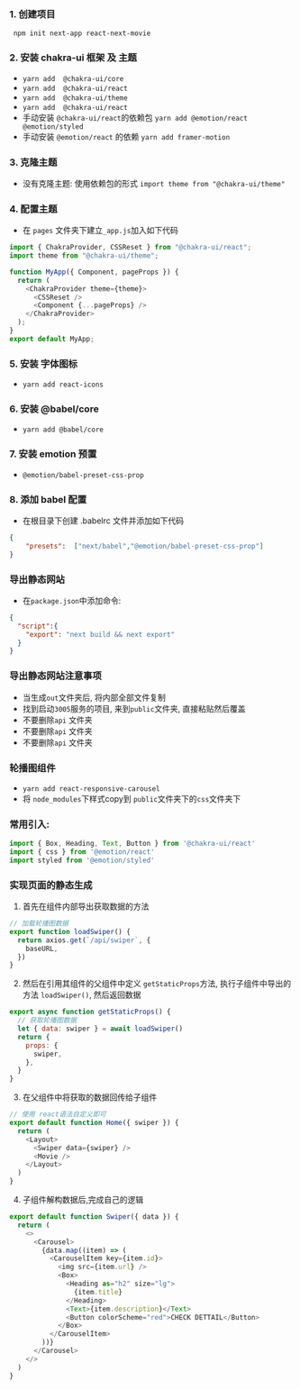 ### 1. 创建项目
` npm init next-app react-next-movie`


### 2. 安装 chakra-ui 框架 及 主题
- `yarn add  @chakra-ui/core`
- `yarn add  @chakra-ui/react`
- `yarn add  @chakra-ui/theme`
- `yarn add  @chakra-ui/react`
- 手动安装 `@chakra-ui/react`的依赖包 `yarn add @emotion/react @emotion/styled`
- 手动安装  `@emotion/react` 的依赖 `yarn add framer-motion`

### 3. 克隆主题
- 没有克隆主题: 使用依赖包的形式 `import theme from "@chakra-ui/theme"`


### 4. 配置主题
- 在 `pages` 文件夹下建立` _app.js `加入如下代码
```js
import { ChakraProvider, CSSReset } from "@chakra-ui/react";
import theme from "@chakra-ui/theme";

function MyApp({ Component, pageProps }) {
  return (
    <ChakraProvider theme={theme}>
      <CSSReset />
      <Component {...pageProps} />
    </ChakraProvider>
  );
}
export default MyApp;
```

### 5. 安装 字体图标
- `yarn add react-icons`


### 6. 安装 @babel/core
- `yarn add @babel/core`

### 7. 安装 emotion 预置
- `@emotion/babel-preset-css-prop`

### 8. 添加 babel 配置
- 在根目录下创建 .babelrc 文件并添加如下代码
```json
{
    "presets":  ["next/babel","@emotion/babel-preset-css-prop"]
}
```

### 导出静态网站
- 在`package.json`中添加命令:
```json
{
  "script":{
    "export": "next build && next export"
  }
}
```
### 导出静态网站注意事项
- 当生成`out`文件夹后, 将内部全部文件复制
- 找到启动`3005`服务的项目, 来到`public`文件夹, 直接粘贴然后覆盖
- 不要删除`api` 文件夹
- 不要删除`api` 文件夹
- 不要删除`api` 文件夹


### 轮播图组件
- `yarn add react-responsive-carousel`
- 将 `node_modules`下样式copy到 `public`文件夹下的`css`文件夹下

### 常用引入:
```js
import { Box, Heading, Text, Button } from '@chakra-ui/react'
import { css } from '@emotion/react'
import styled from '@emotion/styled'
```

### 实现页面的静态生成
1. 首先在组件内部导出获取数据的方法
```js
// 加载轮播图数据
export function loadSwiper() {
  return axios.get(`/api/swiper`, {
    baseURL,
  })
}
```
2. 然后在引用其组件的父组件中定义 `getStaticProps`方法, 执行子组件中导出的方法 `loadSwiper()`, 然后返回数据
```js
export async function getStaticProps() {
  // 获取轮播图数据
  let { data: swiper } = await loadSwiper()
  return {
    props: {
      swiper,
    },
  }
}
```
3. 在父组件中将获取的数据回传给子组件
```js
// 使用 react语法自定义即可
export default function Home({ swiper }) {
  return (
    <Layout>
      <Swiper data={swiper} />
      <Movie />
    </Layout>
  )
}
```

4. 子组件解构数据后,完成自己的逻辑
```js
export default function Swiper({ data }) {
  return (
    <>
      <Carousel>
        {data.map((item) => (
          <CarouselItem key={item.id}>
            <img src={item.url} />
            <Box>
              <Heading as="h2" size="lg">
                {item.title}
              </Heading>
              <Text>{item.description}</Text>
              <Button colorScheme="red">CHECK DETTAIL</Button>
            </Box>
          </CarouselItem>
        ))}
      </Carousel>
    </>
  )
}
```

